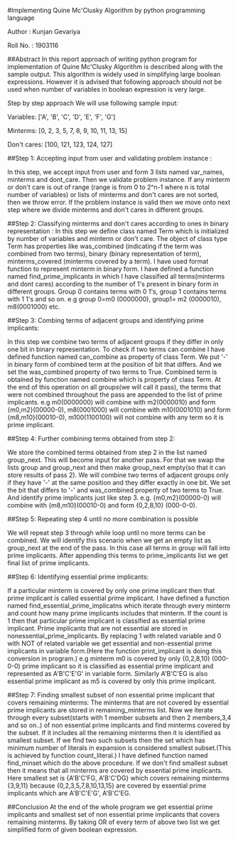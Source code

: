 #Implementing Quine Mc'Clusky Algorithm by python programming language



Author : Kunjan Gevariya

Roll No. : 1903116



##Abstract
In this report approach of writing python program for implementation of Quine Mc'Clusky Algorithm is described along with the sample output. This algorithm is widely used in simplifying large boolean expressions. However it is advised that following approach should not be used when number of variables in boolean expression is very large.

Step by step approach
We will use following sample input:

Variables: ['A', 'B', 'C', 'D', 'E', 'F', 'G']

Minterms: [0, 2, 3, 5, 7, 8, 9, 10, 11, 13, 15]

Don't cares: [100, 121, 123, 124, 127]


##Step 1: Accepting input from user and validating problem instance :

In this step, we accept input from user and form 3 lists named var_names, minterms and dont_care. Then we validate problem instance. If any minterm or don't care is out of range (range is from 0 to 2^n-1 where n is total number of variables) or lists of minterms and don't cares are not sorted, then we throw error. If the problem instance is valid then we move onto next step where we divide minterms and don't cares in different groups.
 
##Step 2: Classifying minterms and don't cares according to ones in binary representation :
In this step we define class named Term which is initialized by number of variables and minterm or don't care. The object of class type Term has properties like was_combined (indicating if the term was combined from two terms), binary (binary representation of term), minterms_covered (minterms covered by a term). I have used format function to represent minterm in binary form. I have defined a function named find_prime_implicants in which I have classified all terms(minterms and dont cares) according to the number of 1's present in binary form in different groups. Group 0 contains terms with 0 1's, group 1 contains terms with 1 1's and so on. e.g group 0=m0 (0000000), group1= m2 (0000010), m8(0001000) etc.

##Step 3: Combing terms of adjacent groups and identifying prime implicants:

In this step we combine two terms of adjacent groups if they differ in only one bit in binary representation. To check if two terms can combine I have defined function named can_combine as property of class Term. We put '-' in binary form of combined term at the position of bit that differs. And we set the was_combined property of two terms to True. Combined term is obtained by function named combine which is property of class Term. At the end of this operation on all groups(we will call it pass), the terms that were not combined throughout the pass are appended to the list of prime implicants. e.g m0(0000000) will combine with m2(0000010) and form {m0,m2}(00000-0), m8(0001000) will combine with m10(0001010) and form {m8,m10}(00010-0), m100(1100100) will not combine with any term so it is prime implicant.

##Step 4: Further combining terms obtained from step 2:

We store the combined terms obtained from step 2 in the list named group_next. This will become input for another pass. For that we swap the lists group and group_next and then make group_next empty(so that it can store results of pass 2). We will combine two terms of adjacent groups only if they have '-' at the same position and they differ exactly in one bit. We set the bit that differs to '-' and was_combined property of two terms to True. And identify prime implicants just like step 3. e.g. {m0,m2}(00000-0) will combine with {m8,m10}(00010-0) and form {0,2,8,10} (000-0-0).
 
##Step 5: Repeating step 4 until no more combination is possible

We will repeat step 3 through while loop until no more terms can be combined. We will identify this scenario when we get an empty list as group_next at the end of the pass. In this case all terms in group will fall into prime implicants. After appending this terms to prime_implicants list we get final list of prime implicants.

##Step 6: Identifying essential prime implicants:

If a particular minterm is covered by only one prime implicant then that prime implicant is called essential prime implicant. I have defined a function named find_essential_prime_implicatns which iterate through every minterm and count how many prime implicants includes that minterm. If the count is 1 then that particular prime implicant is classified as essential prime implicant. Prime implicants that are not essential are stored in nonessential_prime_implicants. By replacing 1 with related variable and 0 with NOT of related variable we get essential and non-essential prime implicants in variable form.(Here the function print_implicant is doing this conversion in program.) e.g minterm m0 is covered by only {0,2,8,10} (000-0-0) prime implicant so it is classified as essential prime implicant and represented as A'B'C'E'G' in variable form.
Similarly A'B'C'EG is also essential prime implicant as m5 is covered by only this prime implicant.

##Step 7: Finding smallest subset of non essential prime implicant that covers remaining minterms:
The minterms that are not covered by essential prime implicants are stored in remaining_minterms list. Now we iterate through every subset(starts with 1 member subsets and then 2 members,3,4 and so on..) of non essential prime implicants and find minterms covered by the subset. If it includes all the remaining minterms then it is identified as smallest subset. If we find two such subsets then the set which has minimum number of literals in expansion is considered smallest subset.(This is achieved by function count_literal.) I have defined function named find_minset which do the above procedure. If we don't find smallest subset then it means that all minterms are covered by essential prime implicants. Here smallest set is {A'B'C'FG, A'B'C'DG} which covers remaining minterms {3,9,11} because {0,2,3,5,7,8,10,13,15} are covered by essential prime implicants which are A'B'C'E'G', A'B'C'EG.
 
##Conclusion
At the end of the whole program we get essential prime implicants and smallest set of non essential prime implicants that covers remaining minterms. By taking OR of every term of above two list we get simplified form of given boolean expression.
